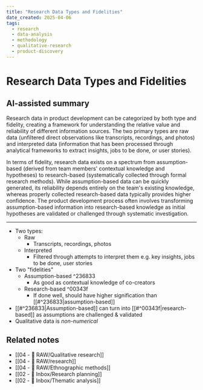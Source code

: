 ```yaml
---
title: "Research Data Types and Fidelities"
date_created: 2025-04-06
tags:
  - research
  - data-analysis
  - methodology
  - qualitative-research
  - product-discovery
---
```


# Research Data Types and Fidelities

## AI-assisted summary
Research data in product development can be categorized by both type and fidelity, creating a framework for understanding the relative value and reliability of different information sources. The two primary types are raw data (unfiltered direct observations like transcripts, recordings, and photos) and interpreted data (information that has been processed through analytical frameworks to extract insights, jobs to be done, or user stories).

In terms of fidelity, research data exists on a spectrum from assumption-based (derived from team members' contextual knowledge and hypotheses) to research-based (systematically collected through formal research methods). While assumption-based data can be quickly generated, its reliability depends entirely on the team's existing knowledge, whereas properly collected research-based data typically provides higher confidence. The product development process often involves transforming assumption-based information into research-based knowledge as initial hypotheses are validated or challenged through systematic investigation.

---

- Two types:
	- Raw
		- Transcripts, recordings, photos
	- Interpreted
		- Filtered through attempts to interpret them e.g. key insights, jobs to be done, user stories
- Two "fidelities"
	- Assumption-based ^236833
		- As good as contextual knowledge of co-creators
	- Research-based ^00343f
		- If done well, should have higher signification than [[#^236833|assumption-based]]
- [[#^236833|Assumption-based]] can turn into [[#^00343f|research-based]] as assumptions are challenged & validated
- Qualitative data is _non-numerical_

## Related notes
- [[04 - 💽 RAW/Qualitative research]]
- [[04 - 💽 RAW/research]]
- [[04 - 💽 RAW/Ethnographic methods]]
- [[02 - 📩 Inbox/Research planning]]
- [[02 - 📩 Inbox/Thematic analysis]]